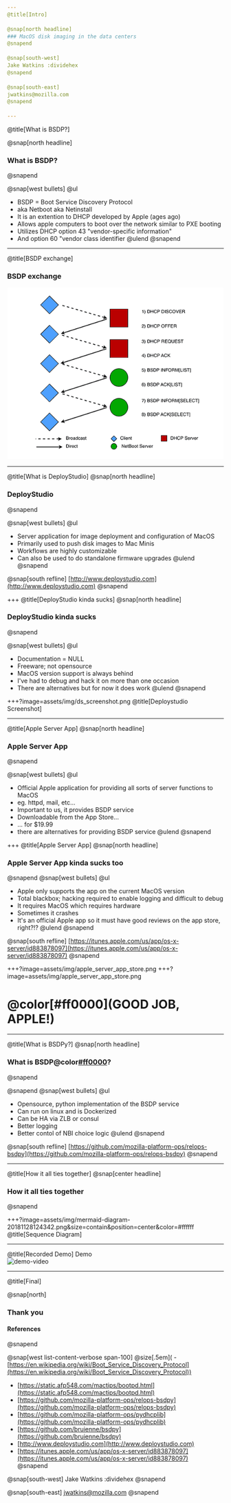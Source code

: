 ```yaml
---
@title[Intro]

@snap[north headline]
### MacOS disk imaging in the data centers
@snapend

@snap[south-west]
Jake Watkins :dividehex
@snapend

@snap[south-east]
jwatkins@mozilla.com
@snapend

---
```

@title[What is BSDP?]

@snap[north headline]
### What is BSDP?
@snapend

@snap[west bullets]
@ul
 - BSDP = Boot Service Discovery Protocol
 - aka Netboot aka Netinstall
 - It is an extention to DHCP developed by Apple (ages ago)
 - Allows apple computers to boot over the network similar to PXE booting
 - Utilizes DHCP option 43 "vendor-specific information"
 - And option 60 "vendor class identifier
@ulend
@snapend

---
@title[BSDP exchange]
### BSDP exchange
![Image-Relative](assets/img/BSDP_exchange.PNG)

---
@title[What is DeployStudio]
@snap[north headline]
### DeployStudio
@snapend

@snap[west bullets]
@ul
- Server application for image deployment and configuration of MacOS
- Primarily used to push disk images to Mac Minis
- Workflows are highly customizable
- Can also be used to do standalone firmware upgrades
@ulend
@snapend

@snap[south refline]
[http://www.deploystudio.com](http://www.deploystudio.com)
@snapend

+++
@title[DeployStudio kinda sucks]
@snap[north headline]
### DeployStudio kinda sucks
@snapend

@snap[west bullets]
@ul
- Documentation = NULL
- Freeware; not opensource
- MacOS version support is always behind
- I've had to debug and hack it on more than one occasion
- There are alternatives but for now it does work
@ulend
@snapend

+++?image=assets/img/ds_screenshot.png
@title[Deploystudio Screenshot]

---
@title[Apple Server App]
@snap[north headline]
### Apple Server App
@snapend

@snap[west bullets]
@ul
- Official Apple application for providing all sorts of server functions to MacOS
- eg. httpd, mail, etc...
- Important to us, it provides BSDP service
- Downloadable from the App Store...
- ... for $19.99
- there are alternatives for providing BSDP service
@ulend
@snapend

+++
@title[Apple Server App]
@snap[north headline]
### Apple Server App kinda sucks too
@snapend
@snap[west bullets]
@ul
- Apple only supports the app on the current MacOS version
- Total blackbox; hacking required to enable logging and difficult to debug
- It requires MacOS which requires hardware
- Sometimes it crashes
- It's an official Apple app so it must have good reviews on the app store, right?!?
@ulend
@snapend

@snap[south refline]
[https://itunes.apple.com/us/app/os-x-server/id883878097](https://itunes.apple.com/us/app/os-x-server/id883878097)
@snapend

+++?image=assets/img/apple_server_app_store.png
+++?image=assets/img/apple_server_app_store.png
# @color[#ff0000](GOOD JOB, APPLE!)


---
@title[What is BSDPy?]
@snap[north headline]
### What is BSDP@color[#ff0000](y)?
@snapend

@snapend
@snap[west bullets]
@ul
- Opensource, python implementation of the BSDP service
- Can run on linux and is Dockerized
- Can be HA via ZLB or consul
- Better logging
- Better contol of NBI choice logic
@ulend
@snapend

@snap[south refline]
[https://github.com/mozilla-platform-ops/relops-bsdpy](https://github.com/mozilla-platform-ops/relops-bsdpy)
@snapend

---
@title[How it all ties together]
@snap[center headline]
### How it all ties together
@snapend

+++?image=assets/img/mermaid-diagram-20181128124342.png&size=contain&position=center&color=#ffffff
@title[Sequence Diagram]


---
@title[Recorded Demo]
Demo
<br>
![demo-video](https://player.vimeo.com/video/303137935)

---
@title[Final]

@snap[north]
### Thank you
#### References
@snapend

@snap[west list-content-verbose span-100]
@size[.5em]( - [https://en.wikipedia.org/wiki/Boot_Service_Discovery_Protocol](https://en.wikipedia.org/wiki/Boot_Service_Discovery_Protocol))<br>
- [https://static.afp548.com/mactips/bootpd.html](https://static.afp548.com/mactips/bootpd.html)<br>
- [https://github.com/mozilla-platform-ops/relops-bsdpy](https://github.com/mozilla-platform-ops/relops-bsdpy)<br>
- [https://github.com/mozilla-platform-ops/pydhcplib](https://github.com/mozilla-platform-ops/pydhcplib)<br>
- [https://github.com/bruienne/bsdpy](https://github.com/bruienne/bsdpy)<br>
- [http://www.deploystudio.com](http://www.deploystudio.com)<br>
- [https://itunes.apple.com/us/app/os-x-server/id883878097](https://itunes.apple.com/us/app/os-x-server/id883878097)<br>
@snapend

@snap[south-west]
Jake Watkins :dividehex
@snapend

@snap[south-east]
jwatkins@mozilla.com
@snapend

